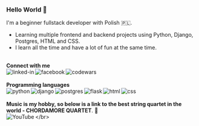 ### Hello World 🤪
I'm a beginner fullstack developer with Polish  🇵🇱. 
* Learning multiple frontend and backend projects using Python, Django, Postgres, HTML and CSS. 
* I learn all the time and have a lot of fun at the same time.

<br>**Connect with me**
<br>[<img align="left" alt="linked-in" src="https://img.shields.io/badge/linkedin-%230077B5.svg?&style=for-the-badge&logo=linkedin&logoColor=white" />](https://www.linkedin.com/in/rafał-płoszański-78391513a)[<img align="left" alt="facebook" src="https://img.shields.io/badge/facebook-%231877F2.svg?&style=for-the-badge&logo=facebook&logoColor=white" />](https://www.facebook.com/rafalploszanski)[<img align="left" alt="codewars" src="https://img.shields.io/badge/codewars-B1361E?&style=for-the-badge&logo=codewars&logoColor=white" />](https://www.codewars.com/users/RafiRP)</br>
<br>**Programming languages**
<br><img align="left" alt="python" src="https://img.shields.io/badge/python-3776AB?&style=for-the-badge&logo=python&logoColor=yellow" /><img align="left" alt="django" src="https://img.shields.io/badge/django-092E20?&style=for-the-badge&logo=django&logoColor=white" /><img align="left" alt="postgres" src="https://img.shields.io/badge/Postgres-4169E1?&style=for-the-badge&logo=PostgreSQL&logoColor=white"/><img align="left" alt="flask" src="https://img.shields.io/badge/flask-000000?&style=for-the-badge&logo=flask&logoColor=white"/><img align="left" alt="html" src="https://img.shields.io/badge/html-E34F26?&style=for-the-badge&logo=html5&logoColor=white"/><img align="left" alt="css" src="https://img.shields.io/badge/css-1572B6?&style=for-the-badge&logo=css3&logoColor=white"/></br>
<br>**Music is my hobby, so below is a link to the best string quartet in the world - CHORDAMORE QUARTET**. 🎻
<br>[<img align="left" alt="YouTube" src="https://img.shields.io/badge/My%20Playlist-YouTube-red?logo=youtube&style=social" />](https://youtube.com/playlist?list=PLKYuc2v8reDBzy94nhGqW2-0Ctt51zU2_)</br>
